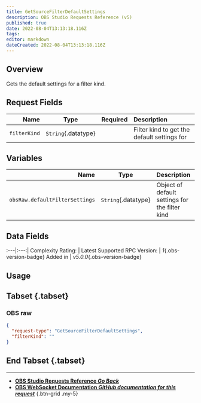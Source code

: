 ```yaml
---
title: GetSourceFilterDefaultSettings
description: OBS Studio Requests Reference (v5)
published: true
date: 2022-08-04T13:13:18.116Z
tags: 
editor: markdown
dateCreated: 2022-08-04T13:13:18.116Z
---
```


## Overview
Gets the default settings for a filter kind.

## Request Fields
Name | Type | Required| Description |
----:|:----:|:-------:|:------------|
`filterKind` | `String`{.datatype} | <i class="mdi mdi-check-bold"></i> | Filter kind to get the default settings for

## Variables
Name | Type | Description | 
----:|:---------:|:------------|
`obsRaw.defaultFilterSettings` | `String`{.datatype} | Object of default settings for the filter kind

## Data Fields
:---|:---:|
Complexity Rating: | <span class="stars stars--3"></span>
Latest Supported RPC Version: | *1*{.obs-version-badge}
Added in | *v5.0.0*{.obs-version-badge}

## Usage
## Tabset {.tabset}
### OBS raw
```json
{
  "request-type": "GetSourceFilterDefaultSettings",
  "filterKind": ""
}
```
## End Tabset {.tabset}

---

- [<i class="mdi mdi-chevron-left"></i>**OBS Studio Requests Reference *Go Back***](/en/Broadcasters/OBS/Requests)
- [<i class="mdi mdi-github"></i> **OBS WebSocket Documentation *GitHub documentation for this request***](https://github.com/obsproject/obs-websocket/blob/master/docs/generated/protocol.md#getsourcefilterdefaultsettings)
{.btn-grid .my-5}